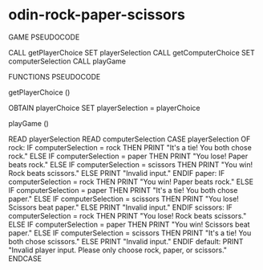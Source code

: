 # odin-rock-paper-scissors

GAME PSEUDOCODE

CALL getPlayerChoice
SET playerSelection
CALL getComputerChoice
SET computerSelection
CALL playGame

FUNCTIONS PSEUDOCODE

getPlayerChoice ()

OBTAIN playerChoice
SET playerSelection = playerChoice

playGame ()

READ playerSelection
READ computerSelection
CASE playerSelection OF
    rock:
        IF computerSelection = rock THEN
            PRINT "It's a tie! You both chose rock."
        ELSE IF computerSelection = paper THEN
            PRINT "You lose! Paper beats rock."
        ELSE IF computerSelection = scissors THEN
            PRINT "You win! Rock beats scissors."
        ELSE
            PRINT "Invalid input."
        ENDIF
    paper:
        IF computerSelection = rock THEN
            PRINT "You win! Paper beats rock."
        ELSE IF computerSelection = paper THEN
            PRINT "It's a tie! You both chose paper."
        ELSE IF computerSelection = scissors THEN
            PRINT "You lose! Scissors beat paper."
        ELSE
            PRINT "Invalid input."
        ENDIF
    scissors:
        IF computerSelection = rock THEN
            PRINT "You lose! Rock beats scissors."
        ELSE IF computerSelection = paper THEN
            PRINT "You win! Scissors beat paper."
        ELSE IF computerSelection = scissors THEN
            PRINT "It's a tie! You both chose scissors."
        ELSE
            PRINT "Invalid input."
        ENDIF
    default:
        PRINT "Invalid player input. Please only choose rock, paper, or scissors."
ENDCASE